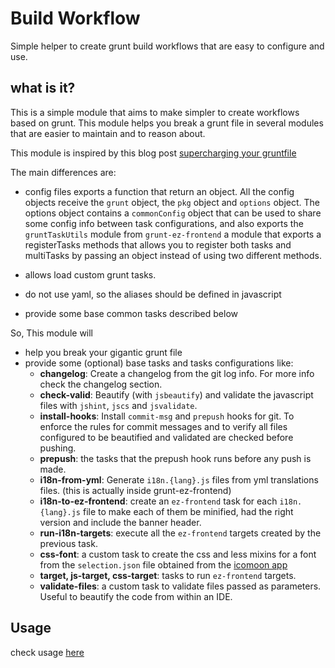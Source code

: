 # Build Workflow

Simple helper to create grunt build workflows that are easy to configure and use. 

## what is it?

This is a simple module that aims to make simpler to create workflows based on grunt. This module helps you break 
a grunt file in several modules that are easier to maintain and to reason about. 

This module is inspired by this blog post [supercharging your gruntfile](http://www.html5rocks.com/en/tutorials/tooling/supercharging-your-gruntfile/)

The main differences are:

- config files exports a function that return an object. All the config objects receive the `grunt` object, the `pkg` object and `options` object.
  The options object contains a `commonConfig` object that can be used to share some config info between task configurations,
  and also exports the `gruntTaskUtils` module from `grunt-ez-frontend` a module that exports a registerTasks methods that allows you to register
  both tasks and multiTasks by passing an object instead of using two different methods.

- allows load custom grunt tasks.
- do not use yaml, so the aliases should be defined in javascript
- provide some base common tasks described below

So, This module will 

- help you break your gigantic grunt file
- provide some (optional) base tasks and tasks configurations like: 
  - **changelog**: Create a changelog from the git log info. For more info check the changelog section.
  - **check-valid**: Beautify (with `jsbeautify`) and validate the javascript files with `jshint`, `jscs` and `jsvalidate`.
  - **install-hooks**: Install `commit-msg` and `prepush` hooks for git. To enforce the rules for commit messages
    and to verify all files configured to be beautified and validated are checked before pushing.
  - **prepush**: the tasks that the prepush hook runs before any push is made.
  - **i18n-from-yml**: Generate `i18n.{lang}.js` files from yml translations files. (this is actually inside grunt-ez-frontend)
  - **i18n-to-ez-frontend**: create an `ez-frontend` task for each `i18n.{lang}.js` file to make each of them be 
    minified, had the right version and include the banner header.  
  - **run-i18n-targets**: execute all the `ez-frontend` targets created by the previous task.
  - **css-font**: a custom task to create the css and less mixins for a font from the `selection.json` 
    file obtained from the [icomoon app](https://icomoon.io/app/#/select)
  - **target, js-target, css-target**: tasks to run `ez-frontend` targets.
  - **validate-files**: a custom task to validate files passed as parameters. Useful to beautify the code from within an IDE.

## Usage

check usage [here](./docs/usage.md.html) 
